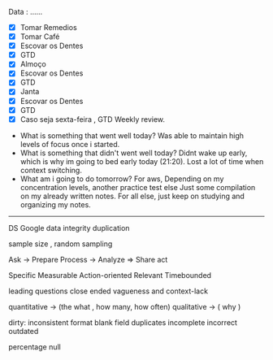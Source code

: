 Data : ......

- [x] Tomar Remedios
- [x] Tomar Café
- [x] Escovar os Dentes
- [x] GTD
- [x] Almoço
- [x] Escovar os Dentes
- [x] GTD
- [x] Janta
- [x] Escovar os Dentes
- [x] GTD
- [x] Caso seja sexta-feira , GTD Weekly review.

- What is something that went well today?
  Was able to maintain high levels of focus once i started.
- What is something that didn't went well today?
  Didnt wake up early, which is why im going to bed early today (21:20). Lost a lot of time when context switching.
- What am i going to do tomorrow?
           For aws, Depending on my concentration levels, another practice test else Just some compilation on my already written notes.
For all else, just keep on studying and organizing my notes.

___


DS Google 
data integrity
 duplication

sample size , random sampling

Ask -> Prepare
Process -> Analyze
=> Share act

Specific
Measurable
Action-oriented
Relevant
Timebounded

leading questions
close ended
vagueness and context-lack

quantitative -> (the what , how many, how often)
qualitative -> ( why )

dirty:
 inconsistent format
 blank field
 duplicates
 incomplete
 incorrect
 outdated

percentage null
